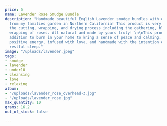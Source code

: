 ```yaml
---
price: 5
name: Lavender Rose Smudge Bundle
description: "Handmade beautiful English Lavender smudge bundles with dried roses
  from my families garden in Northern California! This product is very special from
  the cutting, wrapping, and drying process including the gathering, blessing, and
  wrapping of roses. All natural and made by yours truly! \n\nThis product is a great
  addition to burn in your home to bring a sense of peace and calming. Used to invite
  positive energy, infused with love, and handmade with the intention of promoting
  restful sleep."
image: "/uploads/lavender.jpeg"
tags:
- smudge
- lavender
- under10
- cleansing
- love
- relaxing
album:
- "/uploads/lavender_rose_overhead-2.jpg"
- "/uploads/lavender_rose.jpg"
max_quantity: 10
grams: 16.2
out_of_stock: false

---
```

